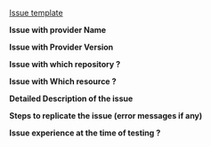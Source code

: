 [Issue template](https://githubtraining.github.io/training-manual/#/app_issue_template)

**Issue with provider Name**  

**Issue with Provider Version**

**Issue with which repository ?**

**Issue with Which resource ?**

**Detailed Description of the issue**

**Steps to replicate the issue (error messages if any)**

**Issue experience at the time of testing ?**


